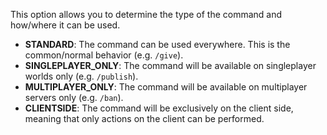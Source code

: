 This option allows you to determine the type of the command and how/where it can be used.

* **STANDARD**: The command can be used everywhere. This is the common/normal behavior (e.g. `/give`).
* **SINGLEPLAYER_ONLY**: The command will be available on singleplayer worlds only (e.g. `/publish`).
* **MULTIPLAYER_ONLY**: The command will be available on multiplayer servers only (e.g. `/ban`).
* **CLIENTSIDE**: The command will be exclusively on the client side, meaning that only actions on the client can be performed.
